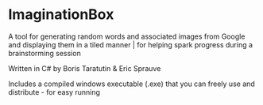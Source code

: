 ImaginationBox
==============

A tool for generating random words and associated images from Google and displaying them in a tiled manner | for helping spark progress during a brainstorming session

Written in C# by Boris Taratutin & Eric Sprauve

Includes a compiled windows executable (.exe) that you can freely use and distribute - for easy running



